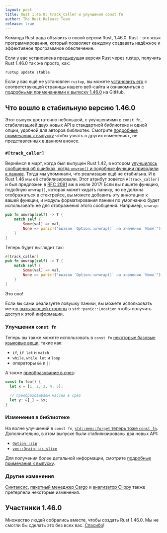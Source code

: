 ```yaml
---
layout: post
title: Rust 1.46.0: track_caller и улучшения const fn
author: The Rust Release Team
release: true
---
```


Команда Rust рада объявить о новой версии Rust, 1.46.0. Rust - это язык программирования, который позволяет каждому создавать надёжное и эффективное программное обеспечение.

Если у вас установлена предыдущая версия Rust через rustup, получить Rust 1.46.0 так же просто, как:

```console
rustup update stable
```

Если у вас ещё не установлен `rustup`, вы можете [установить его](https://www.rust-lang.org/install.html) с соответствующей страницы нашего веб-сайта и ознакомиться с [подробными примечаниями к выпуску 1.46.0] на GitHub.

## Что вошло в стабильную версию 1.46.0

Этот выпуск достаточно небольшой, с улучшениями в `const fn`, стабилизацией двух новых API в стандартной библиотеке и одной опции, удобной для авторов библиотек. Смотрите [подробные примечания к выпуску](https://github.com/rust-lang/rust/blob/master/RELEASES.md#version-1460-2020-08-27) чтобы узнать о других изменениях, не представленных в данном анонсе.

### `#[track_caller]`

Вернёмся в март, когда был выпущен Rust 1.42, в котором [улучшилось сообщения об ошибках, когда `unwrap()` и подобные функции приводили к панике]. Тогда мы упоминали, что реализация ещё не стабильна. И в Rust 1.46 мы её стабилизировали.
Этот атрибут зовётся `#[track_caller]` и был предложен в [RFC 2091] аж в июле 2017! Если вы пишете функцию, подобную `unwrap()`, которая может кидать панику, но не должна отображаться в стектрейсе, вы можете добавить эту аннотацию к вашей функции, и модуль форматирования паники по умолчанию будет использовать её для отображения этого сообщения. Например, `unwrap`:

```rust
pub fn unwrap(self) -> T {
    match self {
        Some(val) => val,
        None => panic!("вызван `Option::unwrap()` на значении `None`"),
    }
}
```

Теперь будет выглядит так:

```rust
#[track_caller]
pub fn unwrap(self) -> T {
    match self {
        Some(val) => val,
        None => panic!("вызван `Option::unwrap()` на значении `None`"),
    }
}
```

Это оно!

Если вы сами реализуете ловушку паники, вы можете использовать метод [вызывающей стороны] в `std::panic::Location` чтобы получить доступ к этой информации.

### Улучшения `const fn`

Теперь вы также можете использовать в `const fn` [некоторые базовые языковые вещи], такие как:

- `if`, `if let` и `match`
- `while`, `while let` и `loop`
- операторы `&&` и `||`

А также [преобразование в срез]:

```rust
const fn foo() {
  let x = [1, 2, 3, 4, 5];

  // преобразовываем массив в срез
  let y: &[_] = &x;
}
```

### Изменения в библиотеке

На волне улучшений в `const fn`, <a href="https://github.com/rust-lang/rust/pull/73887/" data-md-type="link"><code data-md-type="codespan">std::mem::forget</code> теперь тоже `const fn`</a>. Дополнительно, в этом выпуске были стабилизированы два новых API:

- [`Option::zip`]
- [`vec::Drain::as_slice`](https://doc.rust-lang.org/stable/std/vec/struct.Drain.html#method.as_slice)

Для получения более детальной информации, смотрите [подробные примечания к выпуску](https://github.com/rust-lang/rust/blob/master/RELEASES.md#version-1460-2020-08-27).

### Другие изменения

[Синтаксис](https://github.com/rust-lang/rust/blob/master/RELEASES.md#version-1460-2020-08-27), [пакетный менеджер Cargo] и [анализатор Clippy] также претерпели некоторые изменения.

## Участники 1.46.0

Множество людей собрались вместе, чтобы создать Rust 1.46.0. Мы не смогли бы сделать это без всех вас. [Спасибо](https://thanks.rust-lang.org/rust/1.46.0/)!


[подробными примечаниями к выпуску 1.46.0]: https://www.rust-lang.org/tools/install
[улучшилось сообщения об ошибках, когда `unwrap()` и подобные функции приводили к панике]: https://github.com/rust-lang/rust/blob/master/RELEASES.md#version-1460-2020-08-27
[RFC 2091]: https://blog.rust-lang.org/2020/03/12/Rust-1.42.html#useful-line-numbers-in-option-and-result-panic-messages
[вызывающей стороны]: https://github.com/rust-lang/rfcs/pull/2091
[некоторые базовые языковые вещи]: https://doc.rust-lang.org/stable/std/panic/struct.Location.html#method.caller
[преобразование в срез]: https://github.com/rust-lang/rust/pull/72437/
[`Option::zip`]: https://github.com/rust-lang/rust/pull/73862/
[пакетный менеджер Cargo]: https://github.com/rust-lang/rust/pull/73887/
[анализатор Clippy]: https://doc.rust-lang.org/stable/std/option/enum.Option.html#method.zip
